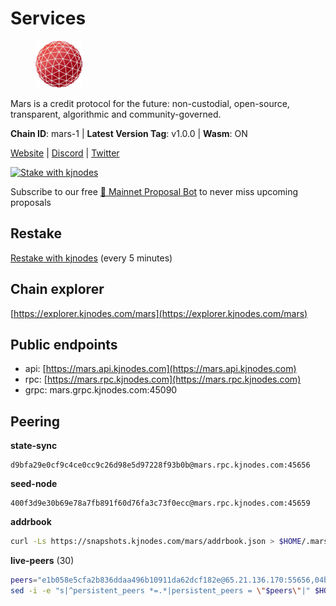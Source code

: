 # Services

<figure><img src="https://raw.githubusercontent.com/kj89/cosmos-images/main/logos/mars.png" alt=""><figcaption></figcaption></figure>

Mars is a credit protocol for the future: non-custodial,  open-source, transparent, algorithmic and community-governed.

**Chain ID**: mars-1 | **Latest Version Tag**: v1.0.0 | **Wasm**: ON

[Website](https://marsprotocol.io) | [Discord](https://discord.gg/marsprotocol) | [Twitter](https://twitter.com/mars_protocol)

[![Stake with kjnodes](https://i.ibb.co/cr44Q8j/button-stake-with-kjnodes.png)](https://restake.app/mars/marsvaloper1p9t4gr40rnpdwqacxgcqp7ffrfw908nu020g4n)

Subscribe to our free [🤖 Mainnet Proposal Bot](https://t.me/kjnodes_proposal_bot) to never miss upcoming proposals

## Restake

[Restake with kjnodes](https://restake.app/mars/marsvaloper1p9t4gr40rnpdwqacxgcqp7ffrfw908nu020g4n) (every 5 minutes)
## Chain explorer
[https://explorer.kjnodes.com/mars](https://explorer.kjnodes.com/mars)

## Public endpoints

* api: [https://mars.api.kjnodes.com](https://mars.api.kjnodes.com)
* rpc: [https://mars.rpc.kjnodes.com](https://mars.rpc.kjnodes.com)
* grpc: mars.grpc.kjnodes.com:45090

## Peering

**state-sync**

```text
d9bfa29e0cf9c4ce0cc9c26d98e5d97228f93b0b@mars.rpc.kjnodes.com:45656
```

**seed-node**

```text
400f3d9e30b69e78a7fb891f60d76fa3c73f0ecc@mars.rpc.kjnodes.com:45659
```

**addrbook**
```bash
curl -Ls https://snapshots.kjnodes.com/mars/addrbook.json > $HOME/.mars/config/addrbook.json
```

**live-peers** (30)
```bash
peers="e1b058e5cfa2b836ddaa496b10911da62dcf182e@65.21.136.170:55656,04bd5d9511f40dd4bec23cc261d7838d9f8326cf@213.32.24.201:26656,be7d56127ef887d095b2f55f09be5fee1969d922@146.59.52.48:18095,6cbdee8a3fd9dc83b8296275c96e5372dbc3b143@148.113.159.123:26656,d9bfa29e0cf9c4ce0cc9c26d98e5d97228f93b0b@65.109.88.38:45656,73be725377cc966d8da48f751085de4d1581b391@185.242.112.32:27651,7583038c5f21ef6ddb60692469cfd80c97dd585d@88.218.224.126:26656,c0e6bf4193accabc14171ce163e704dcec5ea5df@51.91.215.170:36095,c3763808d3ed05c475b8a31cdd97fc522c088f4f@162.55.245.149:12020,5ffee90e41903f6fba29dc75446d536a02d626fe@65.108.232.150:18095,c46be592341987eae20ac681cb08d2abcc02ab9a@137.74.4.20:2000,59bb909c57664fafe88bf1b6924769c15a769ba4@65.108.125.236:3000,becb82a1fbd1b539a413f19967b5148a43bc4515@159.223.55.135:26656,32af09a8b5723864cb30b0e69dc2b0e2e5cd63d0@193.26.159.34:26656,6bcae846a2dc02b86ef6a0950655e65522da4e56@65.109.106.169:26656,84f821d36d45cc0cdaa4ff05297e888bb0d9de8f@85.237.193.111:26656,d563325034a2401db69388d1c6ccd0df9009c28b@51.79.21.8:26656,b88814bddfccd85289d7201bfd6fc6c4b3342ab2@178.162.165.193:36095,8c979d3c9677341fbac2f3b7aadb7a91d85cbbee@148.113.8.63:18556,62246c0c33a1a5a9f0fb4b40ab45db39cab5c44f@165.22.199.234:26130,9cb92702727bc5f3d40154e625b9553a04f4d649@65.109.104.72:18556,d2a2c21754be65ad4a4f1de1f6163f681a6e8af8@192.99.44.79:18556,6cceba286b498d4a1931f85e35ea0fa433373057@134.65.195.230:26656,969af6a39a0f7e8a17b92d90888360ad92248626@65.108.132.107:2000,7bcc2e490b6aa2536d68de0881cba2ee7134840c@139.59.8.48:26130,e61f11c5b03400d3a99c066f951ed0888a2b64af@65.108.238.103:18556,83199a9711e20f811add4a0cb6029856e25ebb7a@207.188.7.221:26656,be494851610016cff8853796a99c3ad46d8d1b5b@65.108.76.242:36095,ca5a76c51bbbc57f839e6ed08953d3926eaa6e5b@34.159.232.61:26656,9e7f28b8c0ac9d8d17bb17a390421d540a29eb3f@154.26.158.158:18556"
sed -i -e "s|^persistent_peers *=.*|persistent_peers = \"$peers\"|" $HOME/.mars/config/config.toml
```

